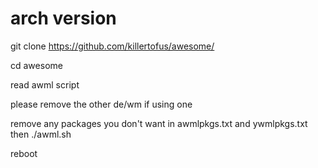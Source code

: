 # arch version

git clone https://github.com/killertofus/awesome/ 

cd awesome 

read awml script 

please remove the other de/wm if using one 
 
remove any packages you don't want in awmlpkgs.txt and ywmlpkgs.txt then ./awml.sh

reboot
